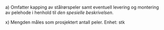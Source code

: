 a) Omfatter kapping av stålrørspeler samt eventuell levering og montering av pelehode i henhold til *den spesielle beskrivelsen*.

x) Mengden måles som prosjektert antall peler. Enhet: stk

